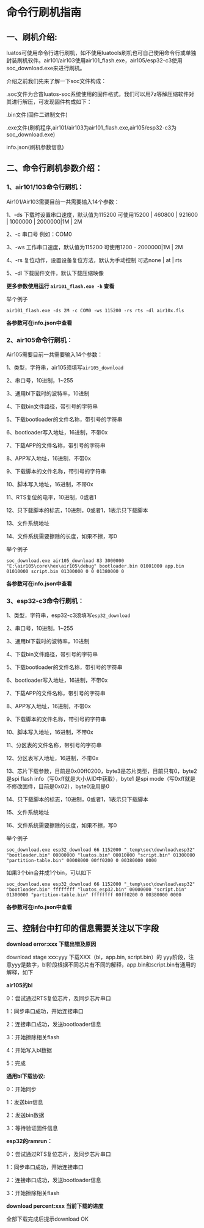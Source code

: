 # 命令行刷机指南

## 一、刷机介绍:

luatos可使用命令行进行刷机，如不使用luatools刷机也可自己使用命令行或单独封装刷机软件。air101/air103使用air101_flash.exe，air105/esp32-c3使用soc_download.exe来进行刷机。

介绍之前我们先来了解一下soc文件构成：

.soc文件为合宙luatos-soc系统使用的固件格式，我们可以用7z等解压缩软件对其进行解压，可发现固件构成如下：

.bin文件(固件二进制文件)

.exe文件(刷机程序,air101/air103为air101_flash.exe,air105/esp32-c3为soc_download.exe)

info.json(刷机参数信息)

## 二、命令行刷机参数介绍：

### 1、air101/103命令行刷机：

Air101/Air103需要目前一共需要输入14个参数：

1、-ds 下载时设置串口速度，默认值为115200  可使用15200 | 460800 | 921600 | 1000000 | 2000000|1M | 2M

2、-c 串口号 例如：COM0

3、-ws 工作串口速度，默认值为115200  可使用1200 - 2000000|1M | 2M

4、-rs 复位动作，设置设备复位方法，默认为手动控制 可选none | at | rts

5、-dl 下载固件文件，默认下载压缩映像

**更多参数使用运行 `air101_flash.exe -h` 查看**

举个例子

`air101_flash.exe -ds 2M -c COM0 -ws 115200 -rs rts -dl air10x.fls    `  

**各参数可在info.json中查看**

### 2、air105命令行刷机：

Air105需要目前一共需要输入14个参数：

1、类型，字符串，air105须填写`air105_download` 

2、串口号，10进制，1~255

3、通用bl下载时的波特率，10进制

4、下载bin文件路径，带引号的字符串

5、下载bootloader的文件名称，带引号的字符串

6、bootloader写入地址，16进制，不带0x

7、下载APP的文件名称，带引号的字符串

8、APP写入地址，16进制，不带0x

9、下载脚本的文件名称，带引号的字符串

10、脚本写入地址，16进制，不带0x

11、RTS复位的电平，10进制，0或者1

12、只下载脚本的标志，10进制，0或者1，1表示只下载脚本

13、文件系统地址

14、文件系统需要擦除的长度，如果不擦，写0

举个例子

`soc_download.exe air105_download 83 3000000 "E:\air105\core\hex\air105\debug" bootloader.bin 01001000 app.bin 01010000 script.bin 01300000 0 0 01380000 0`

**各参数可在info.json中查看**

### 3、esp32-c3命令行刷机：

1、类型，字符串，esp32-c3须填写`esp32_download`

2、串口号，10进制，1~255

3、通用bl下载时的波特率，10进制

4、下载bin文件路径，带引号的字符串

5、下载bootloader的文件名称，带引号的字符串

6、bootloader写入地址，16进制，不带0x

7、下载APP的文件名称，带引号的字符串

8、APP写入地址，16进制，不带0x

9、下载脚本的文件名称，带引号的字符串

10、脚本写入地址，16进制，不带0x

11、分区表的文件名称，带引号的字符串

12、分区表写入地址，16进制，不带0x

13、芯片下载参数，目前是0x00ff0200，byte3是芯片类型，目前只有0，byte2是spi flash info（写0xff就是大小从ID中获取），byte1 是spi mode（写0xff就是不修改固件，目前是0x02），byte0没用是0

14、只下载脚本的标志，10进制，0或者1，1表示只下载脚本

15、文件系统地址

16、文件系统需要擦除的长度，如果不擦，写0

举个例子

`soc_download.exe esp32_download 66 1152000 "_temp\soc\download\esp32" "bootloader.bin" 00000000 "luatos.bin" 00010000 "script.bin" 01300000 "partition-table.bin" 00008000 00ff0200 0 00380000 0000`

如果3个bin合并成1个bin，可以如下

`soc_download.exe esp32_download 66 1152000 "_temp\soc\download\esp32" "bootloader.bin" ffffffff "luatos_esp32.bin" 00000000 "script.bin" 01300000 "partition-table.bin" ffffffff 00ff0200 0 00380000 0000`

**各参数可在info.json中查看**

## 三、控制台中打印的信息需要关注以下字段

**download error:xxx 下载出错及原因**

download stage xxx:yyy 下载XXX（bl，app.bin, script.bin）的 yyy阶段，注意yyy是数字，bl阶段根据不同芯片有不同的解释，app.bin和script.bin有通用的解释，如下

**air105的bl**

0：尝试通过RTS复位芯片，及同步芯片串口

1：同步串口成功，开始连接串口

2：连接串口成功，发送bootloader信息

3：开始擦除相关flash

4：开始写入bl数据

5：完成

**通用bl下载协议:**

0：开始同步

1：发送bin信息

2：发送bin数据

3：等待验证固件信息

**esp32的ramrun：**

0：尝试通过RTS复位芯片，及同步芯片串口

1：同步串口成功，开始连接串口

2：连接串口成功，发送bootloader信息

3：开始擦除相关flash

**download percent:xxx 当前下载的进度**

全部下载完成后提示download OK

